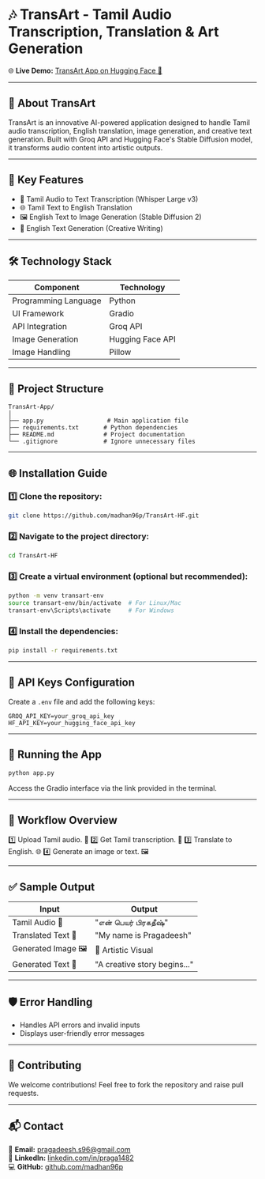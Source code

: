 # 🎶 **TransArt - Tamil Audio Transcription, Translation & Art Generation**

🌐 **Live Demo:** [TransArt App on Hugging Face 🚀](https://huggingface.co/spaces/14MaddY82/TransArt-App)

---

## 🌟 **About TransArt**
TransArt is an innovative AI-powered application designed to handle Tamil audio transcription, English translation, image generation, and creative text generation. Built with Groq API and Hugging Face's Stable Diffusion model, it transforms audio content into artistic outputs.

---

## 🚀 **Key Features**
- 🎤 Tamil Audio to Text Transcription (Whisper Large v3)
- 🌐 Tamil Text to English Translation
- 🖼️ English Text to Image Generation (Stable Diffusion 2)
- 📝 English Text Generation (Creative Writing)

---

## 🛠️ **Technology Stack**
| Component            | Technology           |
|----------------|--------------------|
| Programming Language | Python              |
| UI Framework          | Gradio               |
| API Integration        | Groq API             |
| Image Generation   | Hugging Face API |
| Image Handling        | Pillow                    |

---

## 📂 **Project Structure**
```
TransArt-App/
│
├── app.py                  # Main application file
├── requirements.txt       # Python dependencies
├── README.md              # Project documentation
└── .gitignore             # Ignore unnecessary files
```

---

## 🌐 **Installation Guide**

### 1️⃣ Clone the repository:
```bash
git clone https://github.com/madhan96p/TransArt-HF.git
```

### 2️⃣ Navigate to the project directory:
```bash
cd TransArt-HF
```

### 3️⃣ Create a virtual environment (optional but recommended):
```bash
python -m venv transart-env
source transart-env/bin/activate  # For Linux/Mac
transart-env\Scripts\activate     # For Windows
```

### 4️⃣ Install the dependencies:
```bash
pip install -r requirements.txt
```

---

## 🔑 **API Keys Configuration**
Create a `.env` file and add the following keys:
```env
GROQ_API_KEY=your_groq_api_key
HF_API_KEY=your_hugging_face_api_key
```

---

## 🎯 **Running the App**
```bash
python app.py
```
Access the Gradio interface via the link provided in the terminal.

---

## 🎨 **Workflow Overview**
1️⃣ Upload Tamil audio. 🎵
2️⃣ Get Tamil transcription. 📝
3️⃣ Translate to English. 🌐
4️⃣ Generate an image or text. 🖼️

---

## ✅ **Sample Output**
| Input                | Output                |
|----------------|---------------------|
| Tamil Audio 🎵 | "என் பெயர் பிரகதீஷ்" |
| Translated Text 📜 | "My name is Pragadeesh" |
| Generated Image 🖼️ | 🎨 Artistic Visual |
| Generated Text 📝 | "A creative story begins..." |

---

## 🛡️ **Error Handling**
- Handles API errors and invalid inputs
- Displays user-friendly error messages

---

## 🤝 **Contributing**
We welcome contributions! Feel free to fork the repository and raise pull requests.

---

## 📬 **Contact**
📧 **Email:** pragadeesh.s96@gmail.com  
🔗 **LinkedIn:** [linkedin.com/in/praga1482](https://linkedin.com/in/praga1482)  
💻 **GitHub:** [github.com/madhan96p](https://github.com/madhan96p)

